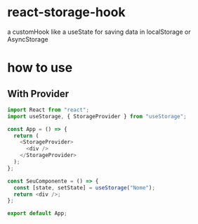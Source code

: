 # react-storage-hook

a customHook like a useState for saving data in localStorage or AsyncStorage

# how to use
## With Provider

```javascript
import React from "react";
import useStorage, { StorageProvider } from "useStorage";

const App = () => {
  return (
    <StorageProvider>
      <div />
    </StorageProvider>
  );
};

const SeuComponente = () => {
  const [state, setState] = useStorage("Nome");
  return <div />;
};

export default App;
```

